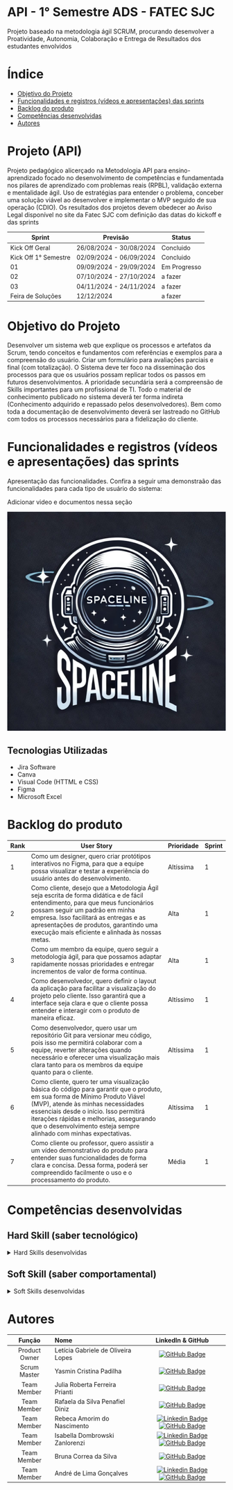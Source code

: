 # API - 1° Semestre ADS - FATEC SJC 

Projeto baseado na metodologia ágil SCRUM, procurando desenvolver a Proatividade, Autonomia, Colaboração e Entrega de Resultados dos estudantes envolvidos

# Índice
* [Objetivo do Projeto](#objetivo-do-projeto)
* [Funcionalidades e registros (vídeos e apresentações) das sprints](#funcionalidades-e-registros-(vídeos-e-apresentações)-das-sprints)
* [Backlog do produto](#Backlog-do-produto)
* [Competências desenvolvidas](#competências-desenvolvidas)
* [Autores](#autores)

# Projeto (API) 
Projeto pedagógico alicerçado na Metodologia API para ensino-aprendizado focado no desenvolvimento de competências e fundamentada nos pilares de aprendizado com problemas reais (RPBL), validação externa e mentalidade ágil. 
Uso de estratégias para entender o problema, conceber uma solução viável ao desenvolver e implementar o MVP seguido de sua operação (CDIO). 
Os resultados dos projetos devem obedecer ao Aviso Legal disponível no site da Fatec SJC com definição das datas do kickoff e das sprints

Sprint | Previsão | Status|
|------|--------|------|
|Kick Off Geral | 26/08/2024 - 30/08/2024 | Concluido |
|Kick Off 1° Semestre | 02/09/2024 - 06/09/2024 | Concluido|
|01| 09/09/2024 - 29/09/2024 | Em Progresso|
|02| 07/10/2024 - 27/10/2024 | a fazer |
|03| 04/11/2024 - 24/11/2024 | a fazer|
|Feira de Soluções|12/12/2024 |a fazer |





# Objetivo do Projeto
Desenvolver um sistema web que explique os processos e artefatos da Scrum, tendo conceitos e fundamentos com referências e exemplos para a compreensão do usuário. Criar um formulário para avaliações parciais e final (com totalização). O Sistema deve ter foco na disseminação dos processos para que os usuários possam replicar todos os passos em futuros desenvolvimentos. A prioridade secundária será a compreensão de Skills importantes para um profissional de TI. Todo o material de conhecimento publicado no sistema deverá ter forma indireta (Conhecimento adquirido e repassado pelos desenvolvedores). Bem como toda a documentação de desenvolvimento deverá ser lastreado no GitHub com todos os processos necessários para a fidelização do cliente.

# Funcionalidades e registros (vídeos e apresentações) das sprints

Apresentação das funcionalidades.
Confira a seguir uma demonstraão das funcionalidades para cada tipo de usuário do sistema:

Adicionar video e documentos nessa seção

[![Página Home Funcionando](https://github.com/SPACELINE-API/Spaceline/blob/main/Logo%20Spaceline.jpg)](https://youtu.be/8jgqIupEZpY)

## Tecnologias Utilizadas

* Jira Software
* Canva
* Visual Code (HTTML e CSS)
* Figma
* Microsoft Excel



# Backlog do produto

| Rank | User Story | Prioridade | Sprint |
|----|---------|----------|------|
| 1 | Como um designer, quero criar protótipos interativos no Figma, para que a equipe possa visualizar e testar a experiência do usuário antes do desenvolvimento.| Altíssima | 1 |
| 2 | Como cliente, desejo que a Metodologia Ágil seja escrita de forma didática e de fácil entendimento, para que meus funcionários possam seguir um padrão em minha empresa. Isso facilitará as entregas e as apresentações de produtos, garantindo uma execução mais eficiente e alinhada às nossas metas. | Alta | 1 |
| 3 | Como um membro da equipe, quero seguir a metodologia ágil, para que possamos adaptar rapidamente nossas prioridades e entregar incrementos de valor de forma contínua. | Alta | 1 |
| 4 | Como desenvolvedor, quero definir o layout da aplicação para facilitar a visualização do projeto pelo cliente. Isso garantirá que a interface seja clara e que o cliente possa entender e interagir com o produto de maneira eficaz. | Altíssimo | 1 |
| 5 | Como desenvolvedor, quero usar um repositório Git para versionar meu código, pois isso me permitirá colaborar com a equipe, reverter alterações quando necessário e oferecer uma visualização mais clara tanto para os membros da equipe quanto para o cliente. | Altíssima | 1 |
| 6 | Como cliente, quero ter uma visualização básica do código para garantir que o produto, em sua forma de Mínimo Produto Viável (MVP), atende às minhas necessidades essenciais desde o início. Isso permitirá iterações rápidas e melhorias, assegurando que o desenvolvimento esteja sempre alinhado com minhas expectativas. | Altíssima | 1 |
| 7 | Como cliente ou professor, quero assistir a um vídeo demonstrativo do produto para entender suas funcionalidades de forma clara e concisa. Dessa forma, poderá ser compreendido facilmente o uso e o processamento do produto. | Média | 1 |



  
# Competências desenvolvidas

## Hard Skill (saber tecnológico)
<details>
<summary>Hard Skills desenvolvidas</summary>
  
| Tecnologia/Metodologia | Classificação |
| ---------------------- | ------------- |
| GitHub | ★ ★ ★ ★ ★ ★ ★ ☆ ☆ ☆ |
| Gestão de Projetos | ★ ★ ★ ★ ★ ★ ☆ ☆ ☆ ☆ |
| Scrum Master | ★ ★ ★ ★ ★ ★ ★ ☆ ☆ ☆ |
| Prodct Owner | ★ ★ ★ ★ ★ ★ ★ ☆ ☆ ☆ |
| Markdown | ★ ★ ★ ★ ★ ★ ★ ☆ ☆ ☆ |
| Git Projects | ★ ★ ★ ★ ★ ★ ★ ☆ ☆ ☆ |
 
</details>

## Soft Skill (saber comportamental)
<details>
<summary>Soft Skills desenvolvidas</summary>

| Habilidades | Classificação |
| ---------------------- | ------------- |
| Colaboração | ★ ★ ★ ★ ★ ☆ ☆ ☆ ☆ ☆ |
| Proatividade| ★ ★ ★ ★ ★ ★ ☆ ☆ ☆ ☆ |
| Pensamento Crítico | ★ ★ ★ ★ ★ ★ ★ ☆ ☆ ☆ |
| Gerenciamento de Tempo | ★ ★ ★ ★ ★ ★ ★ ☆ ☆ ☆ |
| Adaptabilidade | ★ ★ ★ ★ ★ ★ ★ ☆ ☆ ☆ |
| Resiliência | ★ ★ ★ ★ ★ ★ ★ ☆ ☆ ☆ |

</details>

# Autores
|    Função     | Nome                                  |                                                                                                                                                      LinkedIn & GitHub                                                                                                                                                      |
| :-----------: | :------------------------------------ | :-------------------------------------------------------------------------------------------------------------------------------------------------------------------------------------------------------------------------------------------------------------------------------------------------------------------------: |
| Product Owner |   Letícia Gabriele de Oliveira Lopes         |     [![GitHub Badge](https://img.shields.io/badge/GitHub-111217?style=flat-square&logo=github&logoColor=white)](https://github.com/Leti-10)              |
| Scrum Master  | Yasmin Cristina Padilha |      [![GitHub Badge](https://img.shields.io/badge/GitHub-111217?style=flat-square&logo=github&logoColor=white)](https://github.com/yaspadilha)     |
| Team Member   | Julia Roberta Ferreira Prianti              |         [![GitHub Badge](https://img.shields.io/badge/GitHub-111217?style=flat-square&logo=github&logoColor=white)](https://github.com/juliaprianti06)        |
|  Team Member  | Rafaela da Silva Penafiel Diniz                 |         [![GitHub Badge](https://img.shields.io/badge/GitHub-111217?style=flat-square&logo=github&logoColor=white)](https://github.com/rafaelapenafiel)        |
|  Team Member  | Rebeca Amorim do Nascimento                 |   [![Linkedin Badge](https://img.shields.io/badge/Linkedin-blue?style=flat-square&logo=Linkedin&logoColor=white)](https://www.linkedin.com/in/gabriel-camargo-915452196/) [![GitHub Badge](https://img.shields.io/badge/GitHub-111217?style=flat-square&logo=github&logoColor=white)](https://github.com/GabrielCamargoL)   |
|  Team Member  | Isabella Dombrowski Zanlorenzi       |           [![Linkedin Badge](https://img.shields.io/badge/Linkedin-blue?style=flat-square&logo=Linkedin&logoColor=white)](https://www.linkedin.com/in/gioliveirass) [![GitHub Badge](https://img.shields.io/badge/GitHub-111217?style=flat-square&logo=github&logoColor=white)](https://github.com/gioliveirass)          |
|  Team Member  | Bruna Correa da Silva       |           [![GitHub Badge](https://img.shields.io/badge/GitHub-111217?style=flat-square&logo=github&logoColor=white)](https://github.com/brunacorrea-s)          |
|  Team Member  | André de Lima Gonçalves       |           [![Linkedin Badge](https://img.shields.io/badge/Linkedin-blue?style=flat-square&logo=Linkedin&logoColor=white)](https://www.linkedin.com/in/gioliveirass) [![GitHub Badge](https://img.shields.io/badge/GitHub-111217?style=flat-square&logo=github&logoColor=white)](https://github.com/DevAndre9312)          |
